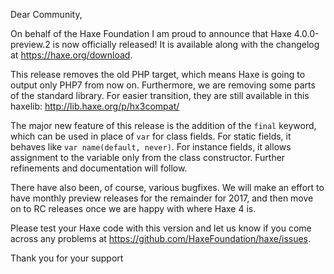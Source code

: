 Dear Community,

On behalf of the Haxe Foundation I am proud to announce that Haxe 4.0.0-preview.2 is now officially released! It is available along with the changelog at <https://haxe.org/download>.

This release removes the old PHP target, which means Haxe is going to output only PHP7 from now on. Furthermore, we are removing some parts of the standard library. For easier transition, they are still available in this haxelib: <http://lib.haxe.org/p/hx3compat/>

The major new feature of this release is the addition of the `final` keyword, which can be used in place of `var` for class fields. For static fields, it behaves like `var name(default, never)`. For instance fields, it allows assignment to the variable only from the class constructor. Further refinements and documentation will follow.

There have also been, of course, various bugfixes. We will make an effort to have monthly preview releases for the remainder for 2017, and then move on to RC releases once we are happy with where Haxe 4 is.

Please test your Haxe code with this version and let us know if you come across any problems at <https://github.com/HaxeFoundation/haxe/issues>.

Thank you for your support